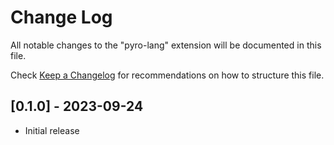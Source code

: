 # Change Log

All notable changes to the "pyro-lang" extension will be documented in this file.

Check [Keep a Changelog](http://keepachangelog.com/) for recommendations on how to structure this file.

## [0.1.0] - 2023-09-24

- Initial release